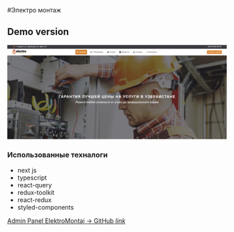 #Электро монтаж

<h2>Demo version</h2>

<a href="https://electro-montoj-nextjs.vercel.app/"><img src="./files/photo_2023-04-11_12-01-03.jpg" alt="jpg" /></a>

<h3>Использованные техналоги</h3>
<ul>
    <li>next js</li>
    <li>typescript</li>
    <li>react-query</li>
    <li>redux-toolkit</li>
    <li>react-redux</li>
    <li>styled-components</li>
</ul>

<a href="https://github.com/KomilovDev96/AdminPanel-ElectroMontaj"> Admin Panel ElektroMontaj -> GitHub <i>link</i> </a>
